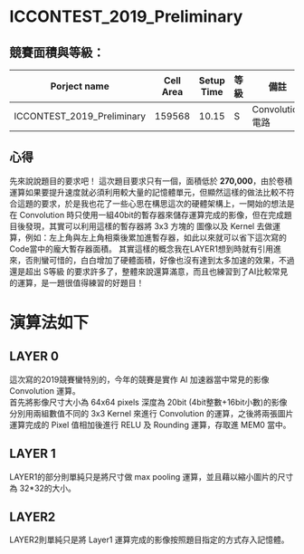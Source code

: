 # ICCONTEST_2019_Preliminary

## 競賽面積與等級：
| Porject name   	    | Cell Area | Setup Time  | 等級        | 備註       |
| -------------- 	    | --------- | ----------- | -----------| -----------|
| ICCONTEST_2019_Preliminary | 159568  | 10.15    | S |Convolution電路 |


## 心得

先來說說題目的要求吧！ 這次題目要求只有一個，面積低於 **270,000**，由於卷積運算如果要提升速度就必須利用較大量的記憶體單元，但顯然這樣的做法比較不符合這題的要求，於是我也花了一些心思在構思這次的硬體架構上，一開始的想法是在 Convolution 時只使用一組40bit的暫存器來儲存運算完成的影像，但在完成題目後發現，其實可以利用這樣的暫存器將 3x3 方塊的 圖像以及 Kernel 去做運算，例如：左上角與左上角相乘後累加進暫存器，如此以來就可以省下這次寫的Code當中的龐大暫存器面積。
其實這樣的概念我在LAYER1想到時就有引用進來，否則蠻可惜的，白白增加了硬體面積，好像也沒有達到太多加速的效果，不過還是超出 S等級 的要求許多了，整體來說還算滿意，而且也練習到了AI比較常見的運算，是一題很值得練習的好題目！


# 演算法如下
## LAYER 0

這次寫的2019競賽蠻特別的，今年的競賽是實作 AI 加速器當中常見的影像 Convolution 運算。  
首先將影像尺寸大小為 64x64 pixels 深度為 20bit (4bit整數+16bit小數)的影像分別用兩組數值不同的 3x3 Kernel 來進行 Convolution 的運算，之後將兩張圖片運算完成的 Pixel 值相加後進行 RELU 及 Rounding 運算，存取進 MEM0 當中。

## LAYER 1

LAYER1的部分則單純只是將尺寸做 max pooling 運算，並且藉以縮小圖片的尺寸為 32*32的大小。

## LAYER2

LAYER2則單純只是將 Layer1 運算完成的影像按照題目指定的方式存入記憶體。
